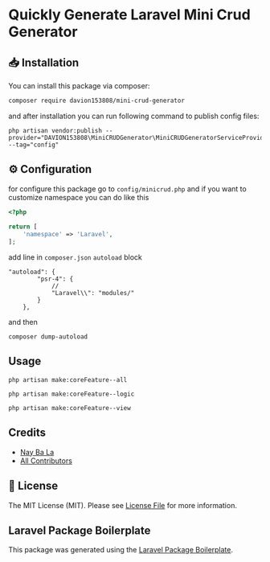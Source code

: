 # Quickly Generate Laravel Mini Crud Generator

## :inbox_tray: Installation

You can install this package via composer:

```bash
composer require davion153808/mini-crud-generator
```

and after installation you can run following command to publish config files:

``` 
php artisan vendor:publish --provider="DAVION153808\MiniCRUDGenerator\MiniCRUDGeneratorServiceProvider" --tag="config"
```
## :gear: Configuration
for configure this package go to `config/minicrud.php` and if you want to customize namespace you can do like this

```php
<?php  
  
return [
    'namespace' => 'Laravel',
];
```

add line in `composer.json` `autoload` block

```
"autoload": {
        "psr-4": {
            // 
            "Laravel\\": "modules/"
        }
    },
```
and then 

```
composer dump-autoload
```
## Usage

```
php artisan make:coreFeature--all 

php artisan make:coreFeature--logic

php artisan make:coreFeature--view

```

## Credits

-   [Nay Ba La](https://github.com/naybala)
-   [All Contributors](../../contributors)

## :scroll: License 

The MIT License (MIT). Please see [License File](LICENSE.md) for more information.

## Laravel Package Boilerplate

This package was generated using the [Laravel Package Boilerplate](https://laravelpackageboilerplate.com).
